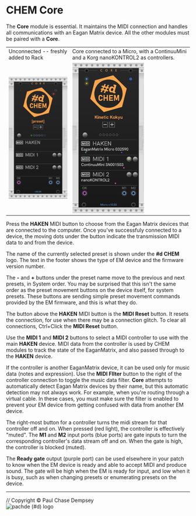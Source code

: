 # CHEM Core

The **Core** module is essential.
It maintains the MIDI connection and handles all communications with an Eagan Matrix device. All the other modules must be paired with a **Core**.

| | |
| -- | -- |
| Unconnected -- freshly added to Rack | Core connected to a Micro, with a ContinuuMini and a Korg nanoKONTROL2 as controllers. |
| ![Unconnected CHEM Core](./image/core-default.png) | ![Connected CHEM Core](./image/core.png) |

Press the **HAKEN** MIDI button to choose from the Eagan Matrix devices that are connected to the computer.
Once you've successfuly connected to a device,
the moving dots under the button indicate the transmission MIDI data to and from the device.

The name of the currently selected preset is shown under the **#d CHEM** logo.
The text in the footer shows the type of EM device and the firmware version number.

The **-** and **+** buttons under the preset name move to the previous and next presets, in System order.
You may be surprised that this isn't the same order as the preset movement buttons on the device itself, for system presets. These buttons are sending simple preset movement commands provided by the EM firmware, and this is what they do.

The button above the **HAKEN** MIDI button is the **MIDI Reset** button.
It resets the connection, for use when there may be a connection glitch.
To clear all connections, Ctrl+Click the **MIDI Reset** button.

Use the **MIDI 1** and **MIDI 2** buttons to select a MIDI controller to use with the main **HAKEN** device.
MIDI data from the controller is used by CHEM modules to track the state of the EaganMatrix, and also passed through to the **HAKEN** device.

If the controller is another EaganMatrix device, it can be used only for music data (notes and expression).
Use the **MIDI FIlter** button to the right of the controller connection to toggle the music data filter.
**Core** attempts to automatically detect Eagan Matrix devices by their name, but this automatic detection may not always work.
For example, when you're routing through a virtual cable.
In these cases, you must make sure the filter is enabled to prevent your EM device from getting confused with data from another EM device.

The right-most button for a controller turns the midi stream for that controller off and on.
When pressed (red light), the controller is effectively "muted".
The **M1** and **M2** input ports (blue ports) are gate inputs to turn the corresponding controller's data stream off and on.
When the gate is high, the controller is blocked (muted).

The **Ready gate** output (purple port) can be used elsewhere in your patch to know when the EM device is ready and able to accept MIDI and produce sound.
The gate will be high when the EM is ready for input, and low when it is busy, such as when changing presets or enumerating presets on the device.


---

// Copyright © Paul Chase Dempsey\
![pachde (#d) logo](./image/Logo.svg)
